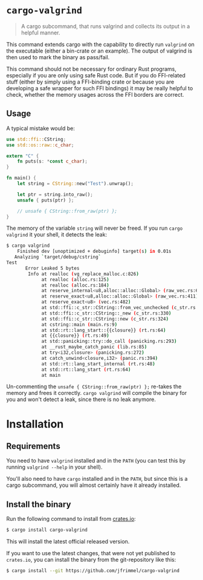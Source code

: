 # `cargo-valgrind`
> A cargo subcommand, that runs valgrind and collects its output in a helpful manner.

This command extends cargo with the capability to directly run `valgrind` on the executable (either a bin-crate or an example).
The output of valgrind is then used to mark the binary as pass/fail.

This command should not be necessary for ordinary Rust programs, especially if you are only using safe Rust code.
But if you do FFI-related stuff (either by simply using a FFI-binding crate or because you are developing a safe wrapper for such FFI bindings) it may be really helpful to check, whether the memory usages across the FFI borders are correct.

## Usage
A typical mistake would be:
```rust
use std::ffi::CString;
use std::os::raw::c_char;

extern "C" {
    fn puts(s: *const c_char);
}

fn main() {
    let string = CString::new("Test").unwrap();

    let ptr = string.into_raw();
    unsafe { puts(ptr) };

    // unsafe { CString::from_raw(ptr) };
}
```
The memory of the variable `string` will never be freed.
If you run `cargo valgrind` it your shell, it detects the leak:
```bash
$ cargo valgrind
    Finished dev [unoptimized + debuginfo] target(s) in 0.01s
   Analyzing `target/debug/cstring`
Test
       Error Leaked 5 bytes
        Info at realloc (vg_replace_malloc.c:826)
             at realloc (alloc.rs:125)
             at realloc (alloc.rs:184)
             at reserve_internal<u8,alloc::alloc::Global> (raw_vec.rs:666)
             at reserve_exact<u8,alloc::alloc::Global> (raw_vec.rs:411)
             at reserve_exact<u8> (vec.rs:482)
             at std::ffi::c_str::CString::from_vec_unchecked (c_str.rs:355)
             at std::ffi::c_str::CString::_new (c_str.rs:330)
             at std::ffi::c_str::CString::new (c_str.rs:324)
             at cstring::main (main.rs:9)
             at std::rt::lang_start::{{closure}} (rt.rs:64)
             at {{closure}} (rt.rs:49)
             at std::panicking::try::do_call (panicking.rs:293)
             at __rust_maybe_catch_panic (lib.rs:85)
             at try<i32,closure> (panicking.rs:272)
             at catch_unwind<closure,i32> (panic.rs:394)
             at std::rt::lang_start_internal (rt.rs:48)
             at std::rt::lang_start (rt.rs:64)
             at main
```
Un-commenting the `unsafe { CString::from_raw(ptr) };` re-takes the memory and frees it correctly.
`cargo valgrind` will compile the binary for you and won't detect a leak, since there is no leak anymore.

# Installation
## Requirements
You need to have `valgrind` installed and in the `PATH` (you can test this by running `valgrind --help` in your shell).

You'll also need to have `cargo` installed and in the `PATH`, but since this is a cargo subcommand, you will almost certainly have it already installed.

## Install the binary
Run the following command to install from [crates.io](https://crates.io/crates/cargo-valgrind):
```bash
$ cargo install cargo-valgrind
```
This will install the latest official released version.

If you want to use the latest changes, that were not yet published to `crates.io`, you can install the binary from the git-repository like this:
```bash
$ cargo install --git https://github.com/jfrimmel/cargo-valgrind
```
